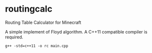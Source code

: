 # routingcalc
Routing Table Calculator for Minecraft

A simple implement of Floyd algorithm. A C++11 compatible compiler is required.

`g++ -std=c++11 -o rc main.cpp`
